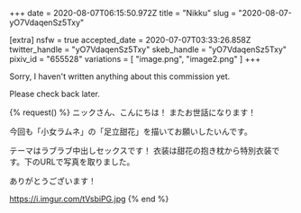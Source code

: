 +++
date = 2020-08-07T06:15:50.972Z
title = "Nikku"
slug = "2020-08-07-yO7VdaqenSz5Txy"

[extra]
nsfw = true
accepted_date = 2020-07-07T03:33:26.858Z
twitter_handle = "yO7VdaqenSz5Txy"
skeb_handle = "yO7VdaqenSz5Txy"
pixiv_id = "655528"
variations = [
  "image.png",
  "image2.png"
]
+++

Sorry, I haven't written anything about this commission yet.

Please check back later.

{% request() %}
ニックさん、こんにちは！
またお世話になります！

今回も「小女ラムネ」の「足立甜花」を描いてお願いしたいんです。

テーマはラブラブ中出しセックスです！
衣装は甜花の抱き枕から特別衣装です。下のURLで写真を取りました。

ありがとうございます！

https://i.imgur.com/tVsbiPG.jpg
{% end %}
